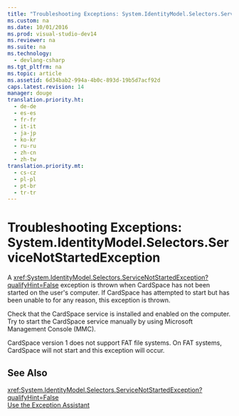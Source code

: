 ```yaml
---
title: "Troubleshooting Exceptions: System.IdentityModel.Selectors.ServiceNotStartedException"
ms.custom: na
ms.date: 10/01/2016
ms.prod: visual-studio-dev14
ms.reviewer: na
ms.suite: na
ms.technology: 
  - devlang-csharp
ms.tgt_pltfrm: na
ms.topic: article
ms.assetid: 6d34bab2-994a-4b0c-893d-19b5d7acf92d
caps.latest.revision: 14
manager: douge
translation.priority.ht: 
  - de-de
  - es-es
  - fr-fr
  - it-it
  - ja-jp
  - ko-kr
  - ru-ru
  - zh-cn
  - zh-tw
translation.priority.mt: 
  - cs-cz
  - pl-pl
  - pt-br
  - tr-tr
---
```

# Troubleshooting Exceptions: System.IdentityModel.Selectors.ServiceNotStartedException
A <xref:System.IdentityModel.Selectors.ServiceNotStartedException?qualifyHint=False> exception is thrown when CardSpace has not been started on the user's computer. If CardSpace has attempted to start but has been unable to for any reason, this exception is thrown.  
  
 Check that the CardSpace service is installed and enabled on the computer. Try to start the CardSpace service manually by using Microsoft Management Console (MMC).  
  
 CardSpace version 1 does not support FAT file systems. On FAT systems, CardSpace will not start and this exception will occur.  
  
## See Also  
 <xref:System.IdentityModel.Selectors.ServiceNotStartedException?qualifyHint=False>   
 [Use the Exception Assistant](../Topic/How%20to:%20Use%20the%20Exception%20Assistant.md)